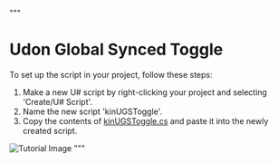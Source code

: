 """
# Udon Global Synced Toggle

To set up the script in your project, follow these steps:

1. Make a new U# script by right-clicking your project and selecting 'Create/U# Script'.
2. Name the new script 'kinUGSToggle'.
3. Copy the contents of [kinUGSToggle.cs](https://raw.githubusercontent.com/Kinashii/Udon-Global-Synced-Toggle/main/kinUGSToggle.cs) and paste it into the newly created script.

![Tutorial Image](https://cdn.discordapp.com/attachments/922280244264697857/1094940178738577499/image.png)
"""
